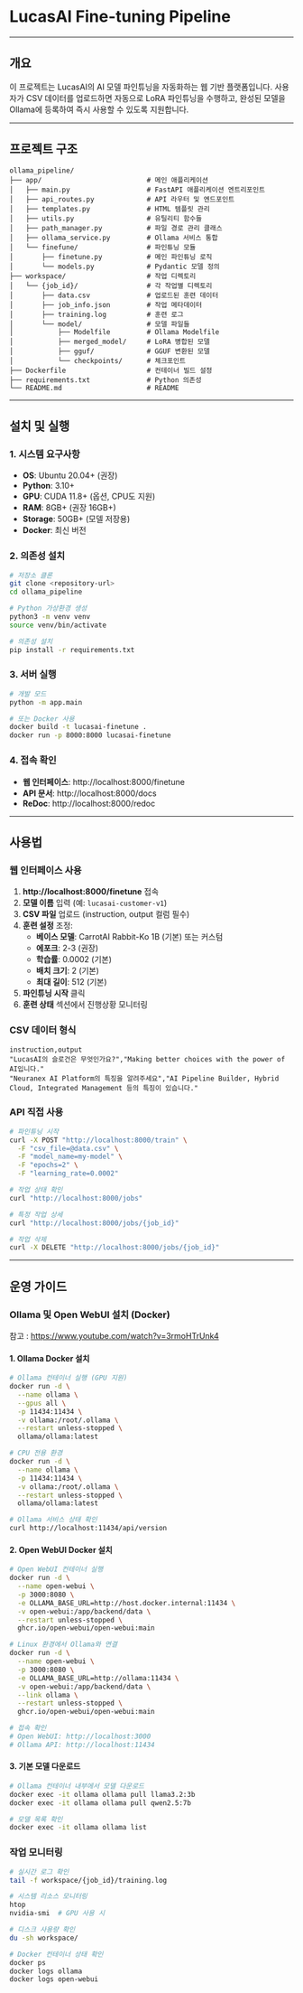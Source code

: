 # LucasAI Fine-tuning Pipeline


---
## 개요

이 프로젝트는 LucasAI의 AI 모델 파인튜닝을 자동화하는 웹 기반 플랫폼입니다. 사용자가 CSV 데이터를 업로드하면 자동으로 LoRA 파인튜닝을 수행하고, 완성된 모델을 Ollama에 등록하여 즉시 사용할 수 있도록 지원합니다.

---

## 프로젝트 구조

```
ollama_pipeline/
├── app/                          # 메인 애플리케이션
│   ├── main.py                   # FastAPI 애플리케이션 엔트리포인트
│   ├── api_routes.py             # API 라우터 및 엔드포인트
│   ├── templates.py              # HTML 템플릿 관리
│   ├── utils.py                  # 유틸리티 함수들
│   ├── path_manager.py           # 파일 경로 관리 클래스
│   ├── ollama_service.py         # Ollama 서비스 통합
│   └── finefune/                 # 파인튜닝 모듈
│       ├── finetune.py           # 메인 파인튜닝 로직
│       └── models.py             # Pydantic 모델 정의
├── workspace/                    # 작업 디렉토리
│   └── {job_id}/                 # 각 작업별 디렉토리
│       ├── data.csv              # 업로드된 훈련 데이터
│       ├── job_info.json         # 작업 메타데이터
│       ├── training.log          # 훈련 로그
│       └── model/                # 모델 파일들
│           ├── Modelfile         # Ollama Modelfile
│           ├── merged_model/     # LoRA 병합된 모델
│           ├── gguf/             # GGUF 변환된 모델
│           └── checkpoints/      # 체크포인트
├── Dockerfile                    # 컨테이너 빌드 설정
├── requirements.txt              # Python 의존성
└── README.md                     # README
```

---

## 설치 및 실행

### 1. 시스템 요구사항
- **OS**: Ubuntu 20.04+ (권장)
- **Python**: 3.10+
- **GPU**: CUDA 11.8+ (옵션, CPU도 지원)
- **RAM**: 8GB+ (권장 16GB+)
- **Storage**: 50GB+ (모델 저장용)
- **Docker**: 최신 버전

### 2. 의존성 설치
```bash
# 저장소 클론
git clone <repository-url>
cd ollama_pipeline

# Python 가상환경 생성
python3 -m venv venv
source venv/bin/activate

# 의존성 설치
pip install -r requirements.txt
```

### 3. 서버 실행
```bash
# 개발 모드
python -m app.main

# 또는 Docker 사용
docker build -t lucasai-finetune .
docker run -p 8000:8000 lucasai-finetune
```

### 4. 접속 확인
- **웹 인터페이스**: http://localhost:8000/finetune
- **API 문서**: http://localhost:8000/docs
- **ReDoc**: http://localhost:8000/redoc

---

## 사용법

### 웹 인터페이스 사용
1. **http://localhost:8000/finetune** 접속
2. **모델 이름** 입력 (예: `lucasai-customer-v1`)
3. **CSV 파일** 업로드 (instruction, output 컬럼 필수)
4. **훈련 설정** 조정:
   - **베이스 모델**: CarrotAI Rabbit-Ko 1B (기본) 또는 커스텀
   - **에포크**: 2-3 (권장)
   - **학습률**: 0.0002 (기본)
   - **배치 크기**: 2 (기본)
   - **최대 길이**: 512 (기본)
5. **파인튜닝 시작** 클릭
6. **훈련 상태** 섹션에서 진행상황 모니터링

### CSV 데이터 형식
```csv
instruction,output
"LucasAI의 슬로건은 무엇인가요?","Making better choices with the power of AI입니다."
"Neuranex AI Platform의 특징을 알려주세요","AI Pipeline Builder, Hybrid Cloud, Integrated Management 등의 특징이 있습니다."
```

### API 직접 사용
```bash
# 파인튜닝 시작
curl -X POST "http://localhost:8000/train" \
  -F "csv_file=@data.csv" \
  -F "model_name=my-model" \
  -F "epochs=2" \
  -F "learning_rate=0.0002"

# 작업 상태 확인
curl "http://localhost:8000/jobs"

# 특정 작업 상세
curl "http://localhost:8000/jobs/{job_id}"

# 작업 삭제
curl -X DELETE "http://localhost:8000/jobs/{job_id}"
```

---

## 운영 가이드

### Ollama 및 Open WebUI 설치 (Docker)
참고 : https://www.youtube.com/watch?v=3rmoHTrUnk4
#### 1. Ollama Docker 설치
```bash
# Ollama 컨테이너 실행 (GPU 지원)
docker run -d \
  --name ollama \
  --gpus all \
  -p 11434:11434 \
  -v ollama:/root/.ollama \
  --restart unless-stopped \
  ollama/ollama:latest

# CPU 전용 환경
docker run -d \
  --name ollama \
  -p 11434:11434 \
  -v ollama:/root/.ollama \
  --restart unless-stopped \
  ollama/ollama:latest

# Ollama 서비스 상태 확인
curl http://localhost:11434/api/version
```

#### 2. Open WebUI Docker 설치
```bash
# Open WebUI 컨테이너 실행
docker run -d \
  --name open-webui \
  -p 3000:8080 \
  -e OLLAMA_BASE_URL=http://host.docker.internal:11434 \
  -v open-webui:/app/backend/data \
  --restart unless-stopped \
  ghcr.io/open-webui/open-webui:main

# Linux 환경에서 Ollama와 연결
docker run -d \
  --name open-webui \
  -p 3000:8080 \
  -e OLLAMA_BASE_URL=http://ollama:11434 \
  -v open-webui:/app/backend/data \
  --link ollama \
  --restart unless-stopped \
  ghcr.io/open-webui/open-webui:main

# 접속 확인
# Open WebUI: http://localhost:3000
# Ollama API: http://localhost:11434
```

#### 3. 기본 모델 다운로드
```bash
# Ollama 컨테이너 내부에서 모델 다운로드
docker exec -it ollama ollama pull llama3.2:3b
docker exec -it ollama ollama pull qwen2.5:7b

# 모델 목록 확인
docker exec -it ollama ollama list
```

### 작업 모니터링
```bash
# 실시간 로그 확인
tail -f workspace/{job_id}/training.log

# 시스템 리소스 모니터링
htop
nvidia-smi  # GPU 사용 시

# 디스크 사용량 확인
du -sh workspace/

# Docker 컨테이너 상태 확인
docker ps
docker logs ollama
docker logs open-webui
```
